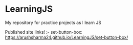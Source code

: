 # LearningJS
My repository for practice projects as I learn JS

Published site links! :-
set-button-box: https://arushsharma24.github.io/LearningJS/set-button-box/

